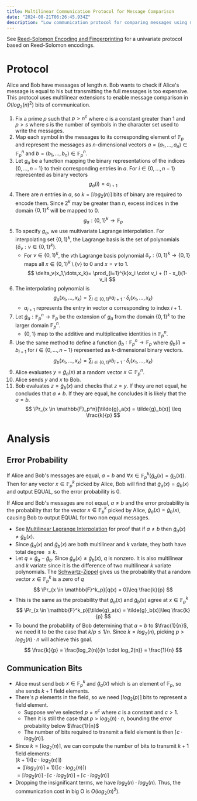 ```yaml
---  
title: Multilinear Communication Protocol for Message Comparison
date: "2024-08-21T06:26:45.934Z"    
description: "Low communication protocol for comparing messages using multilinear extensions instead of Reed-Solomon"
---  
```

See [ Reed-Solomon Encoding and Fingerprinting](/2.1-reed-solomon-encoding-fingerprinting/) for a univariate protocol based on Reed-Solomon encodings.
# Protocol
Alice and Bob have messages of length $n$. Bob wants to check if Alice's message is equal to his but transmitting the full messages is too expensive. This protocol uses multilinear extensions to enable message comparison in $O(log_2(n)^2)$ bits of communication.
1. Fix a prime $p$ such that $p>n^c$ where $c$ is a constant greater than 1 and $p>s$ where $s$ is the number of symbols in the character set used to write the messages.
2. Map each symbol in the messages to its corresponding element of $\mathbb{F}_p$ and represent the messages as $n$-dimensional vectors $a = (a_1,\dots,a_n) \in \mathbb{F}_p^n$ and $b = (b_1,\dots,b_n) \in \mathbb{F}_p^n$.
3. Let $g_a$ be a function mapping the binary representations of the indices $\{0,\dots,n-1\}$ to their corresponding entries in $a$. For $i \in \{0,\dots,n-1\}$ represented as binary vectors  
   $$  
   g_a(i) = a_{i+1}  
   $$
4. There are $n$ entries in $a$, so $k = \lceil log_2(n) \rceil$ bits of binary are required to encode them. Since $2^k$ may be greater than $n$, excess indices in the domain $\{0,1\}^k$ will be mapped to $0$.  
   $$  
   g_a:\{0,1\}^k\rightarrow \mathbb{F}_p  
   $$
5. To specify $g_a$, we use multivariate Lagrange interpolation. For interpolating set $\{0,1\}^k$, the Lagrange basis is the set of polynomials $\{\delta_v : v \in\{0,1\}^k\}$.
    - For $v \in \{0,1\}^k$, the $v$th Lagrange basis polynomial $\delta_v: \{0,1\}^k \rightarrow \{0,1\}$ maps all $x \in \{0,1\}^k \setminus \{v\}$ to 0 and $x = v$ to 1.  
      $$  
      \delta_v(x_1,\dots,x_k)= \prod_{i=1}^{k}x_i \cdot v_i + (1 - x_i)(1-v_i)  
      $$
6. The interpolating polynomial is  
   $$  
   g_a(x_1,\dots,x_k) = \sum_{i \in \{0,1\}^k} a_{i+1}\cdot \delta_i(x_1,\dots,x_k)  
   $$
    - $a_{i+1}$ represents the entry in vector $a$ corresponding to index $i+1$.
7. Let $\tilde{g}_a: \mathbb{F}_p^n \rightarrow \mathbb{F}_p$ be the extension of $g_a$ from the domain $\{0,1\}^k$ to the larger domain $\mathbb{F}_p^n$.
    - $\{0,1\}$ map to the additive and multiplicative identities in $\mathbb{F}_p^n$.
8. Use the same method to define a function $\tilde{g}_b: \mathbb{F}_p^n \rightarrow \mathbb{F}_p$ where $\tilde{g}_b(i) = b_{i+1}$ for  $i \in \{0,\dots,n-1\}$ represented as $k$-dimensional binary vectors.  
   $$  
   g_b(x_1,\dots,x_k) = \sum_{i \in \{0,1\}^k} b_{i+1}\cdot \delta_i(x_1,\dots,x_k)  
   $$
9. Alice evaluates $y = \tilde{g}_a(x)$ at a random vector $x \in \mathbb{F}_p^n$.
10. Alice sends $y$ and $x$ to Bob.
11. Bob evaluates $z = \tilde{g}_b(x)$ and checks that $z = y$. If they are not equal, he concludes that $a \neq b$. If they are equal, he concludes it is likely that the $a = b$.  
    $$  
    \Pr_{x \in \mathbb{F}_p^n}[\tilde{g}_a(x) = \tilde{g}_b(x)] \leq \frac{k}{p}  
    $$
# Analysis
## Error Probability
If Alice and Bob's messages are equal, $a = b$ and $\forall x\in \mathbb{F}_p^k  ( \tilde{g}_a(x) = \tilde{g}_b(x))$. Then for any vector $x\in \mathbb{F}_p^k$ picked by Alice, Bob will find that $\tilde{g}_a(x) = \tilde{g}_b(x)$ and output EQUAL, so the error probability is 0.

If Alice and Bob's messages are not equal, $a \neq b$ and the error probability is the probability that for the vector $x\in \mathbb{F}_p^k$ picked by Alice, $\tilde{g}_a(x) = \tilde{g}_b(x)$, causing Bob to output EQUAL for two non equal messages.
- See [Multilinear Lagrange Interpolation](/3.5-multilinear-lagrange-interpolation) for proof that if $a \neq b$ then $\tilde{g}_a(x) \neq \tilde{g}_b(x)$.
- Since $\tilde{g}_a(x)$ and $\tilde{g}_b(x)$ are both multilinear and $k$ variate, they both have total degree $\leq k$.
- Let $q = \tilde{g}_a - \tilde{g}_b$. Since $\tilde{g}_a(x) \neq \tilde{g}_b(x)$, $q$ is nonzero. It is also multilinear and $k$ variate since it is the difference of two multilinear $k$ variate polynomials. The [Schwartz-Zippel](/3.4-schwartz-zippel-lemma) gives us the probability that a random vector $x\in \mathbb{F}_p^k$ is a zero of $q$  
  $$    
  \Pr_{x \in \mathbb{F}^k_p}[q(x) = 0]\leq  \frac{k}{p}  
  $$
- This is the same as the probability that $\tilde{g}_a(x)$ and $\tilde{g}_b(x)$ agree at $x\in \mathbb{F}_p^k$
  $$  
  \Pr_{x \in \mathbb{F}^k_p}[\tilde{g}_a(x) = \tilde{g}_b(x)]\leq  \frac{k}{p}    
  $$
- To bound the probability of Bob determining that $a = b$ to $\frac{1}{n}$, we need it to be the case that $k/p \leq 1/n$. Since $k = log_2(n)$, picking $p >  log_2(n)\cdot n$ will achieve this goal.  
  $$  
  \frac{k}{p} = \frac{log_2(n)}{n \cdot log_2(n)} = \frac{1}{n}  
  $$
## Communication Bits
- Alice must send bob $x\in \mathbb{F}_p^k$ and $\tilde{g}_a(x)$ which is an element of $\mathbb{F}_p$, so she sends $k+1$ field elements.
- There's $p$ elements in the field, so we need $\lceil log_2(p) \rceil$ bits to represent a field element.
    - Suppose we've selected $p = n^c$ where $c$ is a constant and $c \gt1$.
    - Then it is still the case that $p > log_2(n)\cdot n$, bounding the error probability below $\frac{1}{n}$
    - The number of bits required to transmit a field element is then $\lceil c \cdot log_2(n) \rceil$.
-  Since $k = \lceil log_2(n) \rceil$, we can compute the number of bits to transmit $k+1$ field elements:  
   $(k + 1)(\lceil c \cdot log_2(n) \rceil)$  
   $= (\lceil log_2(n) \rceil + 1)(\lceil c \cdot log_2(n) \rceil)$  
   $=\lceil log_2(n) \rceil \cdot \lceil c \cdot log_2(n) \rceil + \lceil c \cdot log_2(n) \rceil$
- Dropping the insignificant terms, we have $log_2(n)\cdot log_2(n)$. Thus, the communication cost in big O is $O(log_2(n)^2)$.